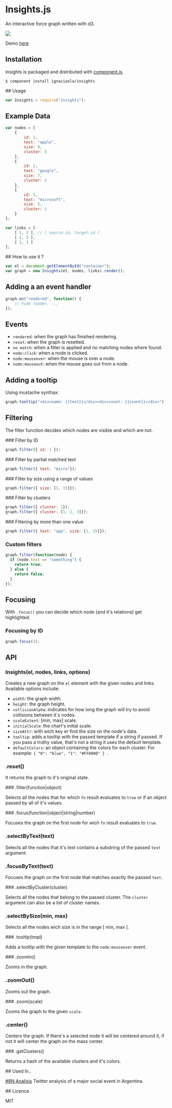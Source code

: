 Insights.js
===========

An interactive force graph written with d3. 

<img src="http://ignacioola.github.com/insights/img/1.png" />

Demo [here](http://ignacioola.github.com/insights/demo/)

## Installation

Insights is packaged and distributed with [component.js](https://github.com/component/component).

    $ component install ignacioola/insights

## Usage
```javascript
var Insights = require("insights");
```

## Example Data

```javascript
var nodes = [
    {
        id: 1,
        text: "apple",
        size: 9,
        cluster: 5
    },
    {
        id: 2,
        text: "google",
        size: 7,
        cluster: 2
    },
    {
        id: 3,
        text: "microsoft",
        size: 5,
        cluster: 1
    }
];

var links = [
    [ 1, 2 ], // [ source.id, target.id ]
    [ 2, 3 ],
    [ 1, 3 ]
];
```

## How to use it ?

```javascript
var el = document.getElementById("container");
var graph = new Insights(el, nodes, links).render();
```

## Adding a an event handler

```javascript
graph.on("rendered", function() {
    // hide loader, ...
});
```

## Events

* `rendered`: when the graph has finished rendering.
* `reset`: when the graph is resetted.
* `no match`: when a filter is applied and no matching nodes where found.
* `node:click`: when a node is clicked.
* `node:mouseover`: when the mouse is over a node.
* `node:mouseout`: when the mouse goes out from a node.

## Adding a tooltip

Using mustache synthax:

```javascript
graph.tooltip("<div>name: {{text}}</div><div>count: {{count}}</div>")
```

## Filtering

The filter function decides which nodes are visible and which are not.

### Filter by ID
```javascript
graph.filter({ id: 1 });
```

### Filter by partial matched text
```javascript
graph.filter({ text: "micro"});
```

### Filter by size using a range of values
```javascript
graph.filter({ size: [1, 15]});
```

### Filter by clusters
```javascript
graph.filter({ cluster: 1});
graph.filter({ cluster: [1, 2, 3]});
```

### Filtering by more than one value
```javascript
graph.filter({ text: "app", size: [1, 15]});
```

### Custom filters
```javascript
graph.filter(function(node) {
  if (node.text == "something") {
    return true;
  } else {
    return false;
  }
});
```

## Focusing

With `.focus()` you can decide which node (and it's relations) get highlighted.

### Focusing by ID
```javascript
graph.focus(1);
```

## API 

### Insights(el, nodes, links, options)

Creates a new graph on the `el` element with the given nodes and links. Available options include:

* `width`: the graph width.
* `height`: the graph height.
* `collisionAlpha`: indicates for how long the graph will try to avoid collisions between it`s nodes.
* `scaleExtent`: [min, max] scale.
* `initialScale`: the chart's initial scale.
* `sizeAttr`: with wich key er find the size on the node's data.
* `tooltip`: adds a tooltip with the passed template if a string if passed. If you pass a truthy value, that's not a string it uses the default template.
* `defaultColors`: an object containing the colors for each cluster. For example: `{ "0": "blue", "1": "#FF0000" } `.
    
### .reset()

It returns the graph to it's original state.

### .filter(function|object)

Selects all the nodes that for which `fn` result evaluates to `true` or if an object passed by all of it's values.
    
### .focus(function|object|string|number)

Focuses the graph on the first node for wich `fn` result evaluates to `true`.
    
### .selectByText(text)

Selects all the nodes that it's text contains a substring of the passed `text` argument.

### .focusByText(text)

Focuses the graph on the first node that matches exactly the passed `text`.
        
### .selectByCluster(cluster)
    
Selects all the nodes that belong to the passed cluster. The `cluster` argument can also be a list of cluster names.
    
### .selectBySize(min, max)

Selects all the nodes wich size is in the range [ min, max ].

### .tooltip(tmpl)

Adds a tooltip with the given template to the `node:mouseover` event.
    
### .zoomIn()

Zooms in the graph.
    
### .zoomOut()

Zooms out the graph.
    
### .zoom(scale)

Zooms the graph to the given `scale`.
    
### .center()
    
Centers the graph. If there's a selected node it will be centered around it, if not it will center the graph on the mass center.
    
### .getClusters()

Returns a hash of the available clusters and it's colors.

## Used In..

[#8N Analisis](http://blog.zenzey.com/reports/8N) Twitter analysis of a major social event in Argentina.

## Licence

MIT
